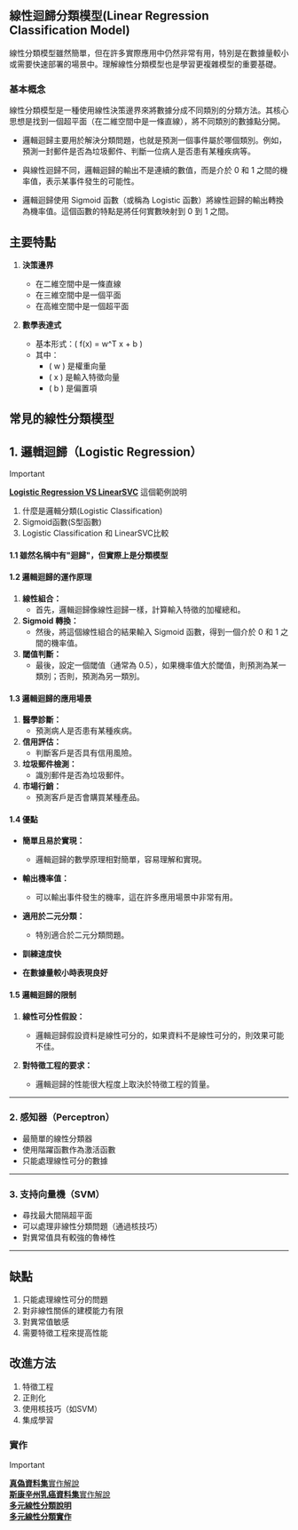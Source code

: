 ## 線性迴歸分類模型(Linear Regression Classification Model)

線性分類模型雖然簡單，但在許多實際應用中仍然非常有用，特別是在數據量較小或需要快速部署的場景中。理解線性分類模型也是學習更複雜模型的重要基礎。

### 基本概念

線性分類模型是一種使用線性決策邊界來將數據分成不同類別的分類方法。其核心思想是找到一個超平面（在二維空間中是一條直線），將不同類別的數據點分開。

* 邏輯迴歸主要用於解決分類問題，也就是預測一個事件屬於哪個類別。例如，預測一封郵件是否為垃圾郵件、判斷一位病人是否患有某種疾病等。

* 與線性迴歸不同，邏輯迴歸的輸出不是連續的數值，而是介於 0 和 1 之間的機率值，表示某事件發生的可能性。

* 邏輯迴歸使用 Sigmoid 函數（或稱為 Logistic 函數）將線性迴歸的輸出轉換為機率值。這個函數的特點是將任何實數映射到 0 到 1 之間。

## 主要特點
1. **決策邊界**
    - 在二維空間中是一條直線
    - 在三維空間中是一個平面
    - 在高維空間中是一個超平面

1. **數學表達式**
    - 基本形式：( f(x) = w^T x + b )
    - 其中：
        - ( w ) 是權重向量
        - ( x ) 是輸入特徵向量
        - ( b ) 是偏置項

## 常見的線性分類模型

## 1. 邏輯迴歸（Logistic Regression）

> [!IMPORTANT]
> [**Logistic Regression VS LinearSVC**](./說明1.ipynb) 
> 這個範例說明  
> 1. 什麼是邏輯分類(Logistic Classification)  
> 2. Sigmoid函數(S型函數)  
> 3. Logistic Classification 和 LinearSVC比較

#### 1.1 雖然名稱中有"迴歸"，但實際上是分類模型

#### 1.2 邏輯迴歸的運作原理

1.  **線性組合：**
    * 首先，邏輯迴歸像線性迴歸一樣，計算輸入特徵的加權總和。
2.  **Sigmoid 轉換：**
    * 然後，將這個線性組合的結果輸入 Sigmoid 函數，得到一個介於 0 和 1 之間的機率值。
3.  **閾值判斷：**
    * 最後，設定一個閾值（通常為 0.5），如果機率值大於閾值，則預測為某一類別；否則，預測為另一類別。

#### 1.3 邏輯迴歸的應用場景

1. **醫學診斷：**
    * 預測病人是否患有某種疾病。
2. **信用評估：**
    * 判斷客戶是否具有信用風險。
3. **垃圾郵件檢測：**
    * 識別郵件是否為垃圾郵件。
4. **市場行銷：**
    * 預測客戶是否會購買某種產品。

#### 1.4 優點

- **簡單且易於實現：**
    * 邏輯迴歸的數學原理相對簡單，容易理解和實現。

- **輸出機率值：**
    * 可以輸出事件發生的機率，這在許多應用場景中非常有用。

- **適用於二元分類：**
    * 特別適合於二元分類問題。

- **訓練速度快**

- **在數據量較小時表現良好**

#### 1.5 邏輯迴歸的限制

1. **線性可分性假設：**
    * 邏輯迴歸假設資料是線性可分的，如果資料不是線性可分的，則效果可能不佳。

2. **對特徵工程的要求：**
    * 邏輯迴歸的性能很大程度上取決於特徵工程的質量。


--- 

### 2. 感知器（Perceptron）

- 最簡單的線性分類器
- 使用階躍函數作為激活函數
- 只能處理線性可分的數據

---

### 3. 支持向量機（SVM）

- 尋找最大間隔超平面
- 可以處理非線性分類問題（通過核技巧）
- 對異常值具有較強的魯棒性

---

## 缺點

1. 只能處理線性可分的問題
2. 對非線性關係的建模能力有限
3. 對異常值敏感
4. 需要特徵工程來提高性能

## 改進方法

1. 特徵工程
2. 正則化
3. 使用核技巧（如SVM）
4. 集成學習



### 實作
> [!IMPORTANT]
> [**真偽資料集**實作解說](./forge說明2.ipynb)  
> [**斯康辛州乳癌資料集**實作解說](./cancer說明3.ipynb)  
> [**多元線性分類說明**](./multiclass_classification說明.ipynb)  
> [**多元線性分類實作**](./multiclass_classification實作.ipynb)  
 



